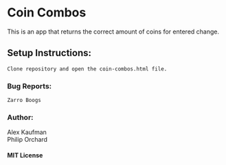 # Coin Combos
This is an app that returns the correct amount of coins for entered change.
## Setup Instructions:
```
Clone repository and open the coin-combos.html file.
```
### Bug Reports:
```
Zarro Boogs 
```
### Author:
Alex Kaufman  
Philip Orchard
#### MIT License
